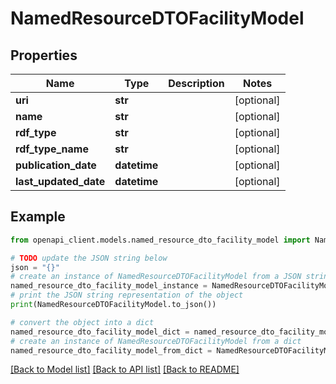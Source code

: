 # NamedResourceDTOFacilityModel


## Properties

Name | Type | Description | Notes
------------ | ------------- | ------------- | -------------
**uri** | **str** |  | [optional] 
**name** | **str** |  | [optional] 
**rdf_type** | **str** |  | [optional] 
**rdf_type_name** | **str** |  | [optional] 
**publication_date** | **datetime** |  | [optional] 
**last_updated_date** | **datetime** |  | [optional] 

## Example

```python
from openapi_client.models.named_resource_dto_facility_model import NamedResourceDTOFacilityModel

# TODO update the JSON string below
json = "{}"
# create an instance of NamedResourceDTOFacilityModel from a JSON string
named_resource_dto_facility_model_instance = NamedResourceDTOFacilityModel.from_json(json)
# print the JSON string representation of the object
print(NamedResourceDTOFacilityModel.to_json())

# convert the object into a dict
named_resource_dto_facility_model_dict = named_resource_dto_facility_model_instance.to_dict()
# create an instance of NamedResourceDTOFacilityModel from a dict
named_resource_dto_facility_model_from_dict = NamedResourceDTOFacilityModel.from_dict(named_resource_dto_facility_model_dict)
```
[[Back to Model list]](../README.md#documentation-for-models) [[Back to API list]](../README.md#documentation-for-api-endpoints) [[Back to README]](../README.md)


